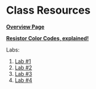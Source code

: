 # Class Resources

**[Overview Page](https://github.com/FAR-Lab/Developing-and-Designing-Interactive-Devices/wiki)**

**[Resistor Color Codes, explained!](https://www.electronics-tutorials.ws/resistor/res_2.html)**

Labs:
1. [Lab #1](https://github.com/FAR-Lab/Developing-and-Designing-Interactive-Devices/wiki/Lab-01)
1. [Lab #2](https://github.com/FAR-Lab/Developing-and-Designing-Interactive-Devices/wiki/Lab-02)
1. [Lab #3](https://github.com/FAR-Lab/Developing-and-Designing-Interactive-Devices/wiki/Lab-03)
1. [Lab #4](https://github.com/FAR-Lab/Developing-and-Designing-Interactive-Devices/wiki/Lab-04)
<!--1. [Lab #5](https://github.com/FAR-Lab/Developing-and-Designing-Interactive-Devices/wiki/Lab-05)
1. [Lab #6](https://github.com/FAR-Lab/Developing-and-Designing-Interactive-Devices/wiki/Lab-%06)-->